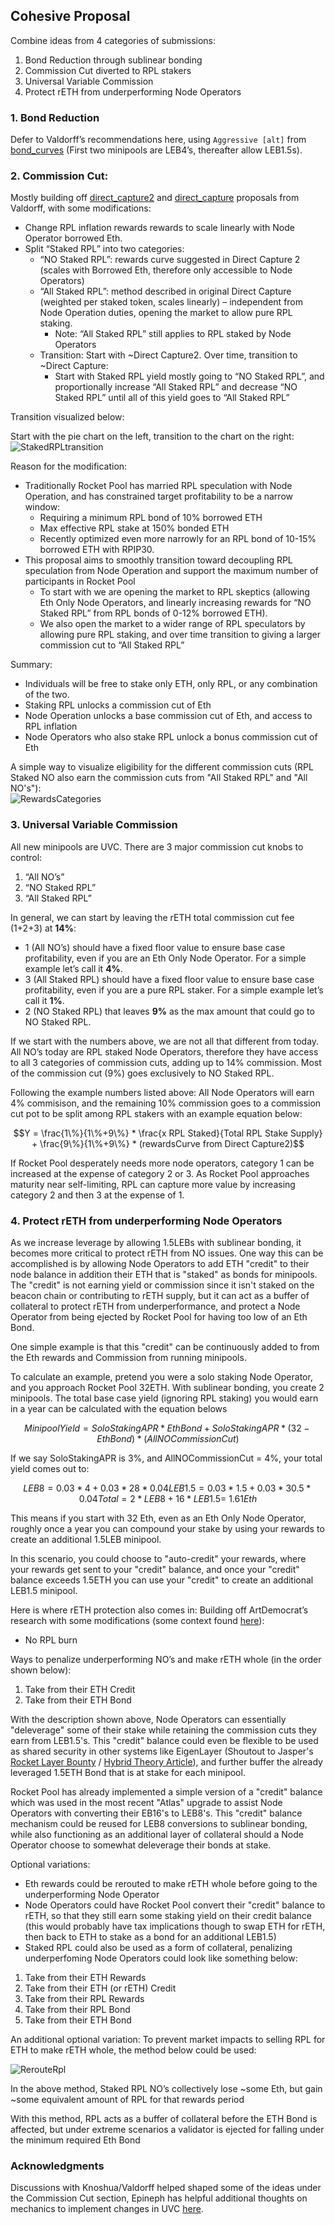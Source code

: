 ## Cohesive Proposal

Combine ideas from 4 categories of submissions:

1. Bond Reduction through sublinear bonding
1. Commission Cut diverted to RPL stakers
1. Universal Variable Commission
1. Protect rETH from underperforming Node Operators

### 1. Bond Reduction

Defer to Valdorff’s recommendations here, using `Aggressive [alt]` from [bond_curves](https://github.com/Valdorff/rp-thoughts/blob/main/2023_11_rapid_research_incubator/bond_curves.md) (First two minipools are LEB4’s, thereafter allow LEB1.5s).

### 2. Commission Cut:

Mostly building off [direct_capture2](https://github.com/Valdorff/rp-thoughts/blob/main/2023_11_rapid_research_incubator/direct_capture2.md) and [direct_capture](https://github.com/Valdorff/rp-thoughts/blob/main/2023_11_rapid_research_incubator/direct_capture.md) proposals from Valdorff, with some modifications:

- Change RPL inflation rewards rewards to scale linearly with Node Operator borrowed Eth.
- Split “Staked RPL” into two categories:
  - “NO Staked RPL”: rewards curve suggested in Direct Capture 2 (scales with Borrowed Eth, therefore only accessible to Node Operators)
  - “All Staked RPL”: method described in original Direct Capture (weighted per staked token, scales linearly) – independent from Node Operation duties, opening the market to allow pure RPL staking.
    - Note: “All Staked RPL” still applies to RPL staked by Node Operators
  - Transition: Start with ~Direct Capture2. Over time, transition to ~Direct Capture:
    - Start with Staked RPL yield mostly going to “NO Staked RPL”, and proportionally increase “All Staked RPL” and decrease “NO Staked RPL” until all of this yield goes to “All Staked RPL”

Transition visualized below:

Start with the pie chart on the left, transition to the chart on the right:
![StakedRPLtransition](/plots/StakedRPLtransition.png)

Reason for the modification:

- Traditionally Rocket Pool has married RPL speculation with Node Operation, and has constrained target profitability to be a narrow window:
  - Requiring a minimum RPL bond of 10% borrowed ETH
  - Max effective RPL stake at 150% bonded ETH
  - Recently optimized even more narrowly for an RPL bond of 10-15% borrowed ETH with RPIP30.
- This proposal aims to smoothly transition toward decoupling RPL speculation from Node Operation and support the maximum number of participants in Rocket Pool
  - To start with we are opening the market to RPL skeptics (allowing Eth Only Node Operators, and linearly increasing rewards for “NO Staked RPL” from RPL bonds of 0-12% borrowed ETH).
  - We also open the market to a wider range of RPL speculators by allowing pure RPL staking, and over time transition to giving a larger commission cut to “All Staked RPL”

Summary:

- Individuals will be free to stake only ETH, only RPL, or any combination of the two.
- Staking RPL unlocks a commission cut of Eth
- Node Operation unlocks a base commission cut of Eth, and access to RPL inflation
- Node Operators who also stake RPL unlock a bonus commission cut of Eth

A simple way to visualize eligibility for the different commission cuts (RPL Staked NO also earn the commission cuts from "All Staked RPL" and "All NO's"):\
![RewardsCategories](/plots/RewardsCategories.png)

### 3. Universal Variable Commission

All new minipools are UVC. There are 3 major commission cut knobs to control:

1. “All NO’s”
1. “NO Staked RPL”
1. “All Staked RPL”

In general, we can start by leaving the rETH total commission cut fee (1+2+3) at **14%**:

- 1 (All NO’s) should have a fixed floor value to ensure base case profitability, even if you are an Eth Only Node Operator. For a simple example let’s call it **4%**.
- 3 (All Staked RPL) should have a fixed floor value to ensure base case profitability, even if you are a pure RPL staker. For a simple example let’s call it **1%**.
- 2 (NO Staked RPL) that leaves **9%** as the max amount that could go to NO Staked RPL.

If we start with the numbers above, we are not all that different from today. All NO’s today are RPL staked Node Operators, therefore they have access to all 3 categories of commission cuts, adding up to 14% commission. Most of the commission cut (9%) goes exclusively to NO Staked RPL.

Following the example numbers listed above: All Node Operators will earn 4% commisison, and the remaining 10% commission goes to a commission cut pot to be split among RPL stakers with an example equation below:

```math
Y = \frac{1\%}{1\%+9\%} * \frac{x RPL Staked}{Total RPL Stake Supply} + \frac{9\%}{1\%+9\%} * (rewardsCurve from Direct Capture2)
```

If Rocket Pool desperately needs more node operators, category 1 can be increased at the expense of category 2 or 3. As Rocket Pool approaches maturity near self-limiting, RPL can capture more value by increasing category 2 and then 3 at the expense of 1.

### 4. Protect rETH from underperforming Node Operators

As we increase leverage by allowing 1.5LEBs with sublinear bonding, it becomes more critical to protect rETH from NO issues. One way this can be accomplished is by allowing Node Operators to add ETH "credit" to their node balance in addition their ETH that is "staked" as bonds for minipools. The "credit" is not earning yield or commission since it isn't staked on the beacon chain or contributing to rETH supply, but it can act as a buffer of collateral to protect rETH from underperformance, and protect a Node Operator from being ejected by Rocket Pool for having too low of an Eth Bond.

One simple example is that this "credit" can be continuously added to from the Eth rewards and Commission from running minipools.

To calculate an example, pretend you were a solo staking Node Operator, and you approach Rocket Pool 32ETH. With sublinear bonding, you create 2 minipools. The total base case yield (ignoring RPL staking) you would earn in a year can be calculated with the equation belows

```math
MinipoolYield = SoloStakingAPR*EthBond + SoloStakingAPR*(32-EthBond)*(AllNOCommissionCut)
```

If we say SoloStakingAPR is 3%, and AllNOCommissionCut = 4%, your total yield comes out to:

```math
LEB8 = 0.03*4 + 0.03*28*0.04
LEB1.5 = 0.03*1.5 + 0.03*30.5*0.04
Total = 2*LEB8 + 16*LEB1.5 = ~1.61 Eth
```

This means if you start with 32 Eth, even as an Eth Only Node Operator, roughly once a year you can compound your stake by using your rewards to create an additional 1.5LEB minipool.

In this scenario, you could choose to "auto-credit" your rewards, where your rewards get sent to your "credit" balance, and once your "credit" balance exceeds 1.5ETH you can use your "credit" to create an additional LEB1.5 minipool.

Here is where rETH protection also comes in: Building off ArtDemocrat’s research with some modifications (some context found [here](https://dao.rocketpool.net/t/rapid-research-incubator-submission-reth-protection-through-rpl-rerouting-deflation/2599/4?u=samus)):

- No RPL burn

Ways to penalize underperforming NO’s and make rETH whole (in the order shown below):

1. Take from their ETH Credit
1. Take from their ETH Bond

With the description shown above, Node Operators can essentially "deleverage" some of their stake while retaining the commission cuts they earn from LEB1.5's. This "credit" balance could even be flexible to be used as shared security in other systems like EigenLayer (Shoutout to Jasper's [Rocket Layer Bounty](https://dao.rocketpool.net/t/round-8-gmc-call-for-bounty-applications-deadline-is-january-14/2558/2?u=samus) / [Hybrid Theory Article](https://mirror.xyz/jasperthefriendlyghost.eth/Xv7lLt8SVTfCaFnVie50IvvFrI4-TkQTgZcxb_omEnA)), and further buffer the already leveraged 1.5ETH Bond that is at stake for each minipool.

Rocket Pool has already implemented a simple version of a "credit" balance which was used in the most recent "Atlas" upgrade to assist Node Operators with converting their EB16's to LEB8's. This "credit" balance mechanism could be reused for LEB8 conversions to sublinear bonding, while also functioning as an additional layer of collateral should a Node Operator choose to somewhat deleverage their bonds at stake.

Optional variations:

- Eth rewards could be rerouted to make rETH whole before going to the underperforming Node Operator
- Node Operators could have Rocket Pool convert their "credit" balance to rETH, so that they still earn some staking yield on their credit balance (this would probably have tax implications though to swap ETH for rETH, then back to ETH to stake as a bond for an additional LEB1.5)
- Staked RPL could also be used as a form of collateral, penalizing underperfoming Node Operators could look like something below:

1. Take from their ETH Rewards
1. Take from their ETH (or rETH) Credit
1. Take from their RPL Rewards
1. Take from their RPL Bond
1. Take from their ETH Bond

An additional optional variation: To prevent market impacts to selling RPL for ETH to make rETH whole, the method below could be used:

![RerouteRpl](/plots/RerouteRpl.png)

In the above method, Staked RPL NO’s collectively lose ~some Eth, but gain ~some equivalent amount of RPL for that rewards period

With this method, RPL acts as a buffer of collateral before the ETH Bond is affected, but under extreme scenarios a validator is ejected for falling under the minimum required Eth Bond

### Acknowledgments

Discussions with Knoshua/Valdorff helped shaped some of the ideas under the Commission Cut section, Epineph has helpful additional thoughts on mechanics to implement changes in UVC [here](https://dao.rocketpool.net/t/options-forum-thread/2515/7).
